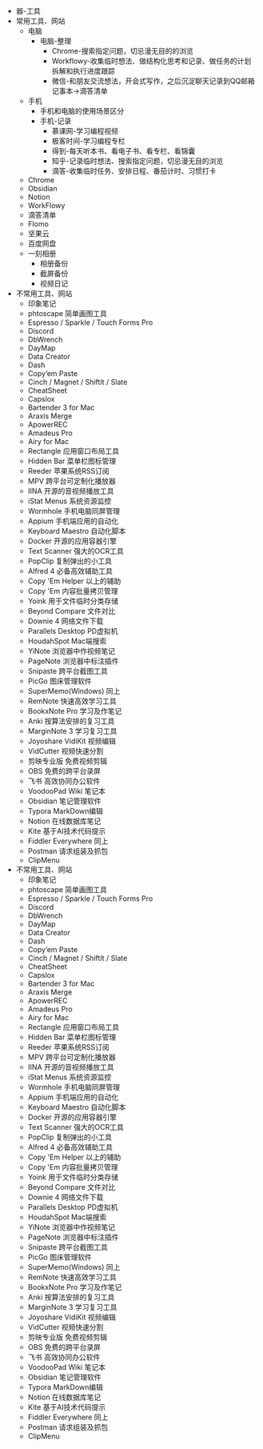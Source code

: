 - 器-工具
- 常用工具、网站
	- 电脑
		- 电脑-整理
			- Chrome-搜索指定问题，切忌漫无目的的浏览
			- Workflowy-收集临时想法、做结构化思考和记录、做任务的计划拆解和执行进度跟踪
			- 微信-和朋友交流想法，开会式写作，之后沉淀聊天记录到QQ邮箱记事本-&gt;滴答清单
	- 手机
		- ⼿机和电脑的使⽤场景区分
		- 手机-记录
			- 慕课网-学习编程视频
			- 极客时间-学习编程专栏
			- 得到-每天听本书、看电子书、看专栏、看锦囊
			- 知乎-记录临时想法、搜索指定问题，切忌漫无目的浏览
			- 滴答-收集临时任务、安排日程、番茄计时、习惯打卡
	- Chrome
	- Obsidian
	- Notion
	- WorkFlowy
	- 滴答清单
	- Flomo
	- 坚果云
	- 百度网盘
	- 一刻相册
		- 相册备份
		- 截屏备份
		- 视频⽇记
- 不常用工具、网站
	- 印象笔记
	- phtoscape 简单画图⼯具
	- Espresso / Sparkle / Touch Forms Pro
	- Discord
	- DbWrench
	- DayMap
	- Data Creator
	- Dash
	- Copy’em Paste
	- Cinch / Magnet / ShiftIt / Slate
	- CheatSheet
	- Capslox
	- Bartender 3 for Mac
	- Araxis Merge
	- ApowerREC
	- Amadeus Pro
	- Airy for Mac
	- Rectangle 应用窗口布局工具
	- Hidden Bar 菜单栏图标管理
	- Reeder 苹果系统RSS订阅
	- MPV 跨平台可定制化播放器
	- IINA 开源的音视频播放工具
	- iStat Menus 系统资源监控
	- Wormhole 手机电脑同屏管理
	- Appium 手机端应用的自动化
	- Keyboard Maestro 自动化脚本
	- Docker 开源的应用容器引擎
	- Text Scanner 强大的OCR工具
	- PopClip 复制弹出的小工具
	- Alfred 4 必备高效辅助工具
	- Copy 'Em Helper 以上的辅助
	- Copy 'Em 内容批量拷贝管理
	- Yoink 用于文件临时分类存储
	- Beyond Compare 文件对比
	- Downie 4 网络文件下载
	- Parallels Desktop PD虚拟机
	- HoudahSpot Mac端搜索
	- YiNote 浏览器中作视频笔记
	- PageNote 浏览器中标注插件
	- Snipaste 跨平台截图工具
	- PicGo 图床管理软件
	- SuperMemo(Windows) 同上
	- RemNote 快速高效学习工具
	- BookxNote Pro 学习及作笔记
	- Anki 按算法安排的复习工具
	- MarginNote 3 学习复习工具
	- Joyoshare VidiKit 视频编辑
	- VidCutter 视频快速分割
	- 剪映专业版 免费视频剪辑
	- OBS 免费的跨平台录屏
	- 飞书 高效协同办公软件
	- VoodooPad Wiki 笔记本
	- Obsidian 笔记管理软件
	- Typora MarkDown编辑
	- Notion 在线数据库笔记
	- Kite 基于AI技术代码提示
	- Fiddler Everywhere 同上
	- Postman 请求组装及抓包
	- ClipMenu
- 不常用工具、网站
	- 印象笔记
	- phtoscape 简单画图⼯具
	- Espresso / Sparkle / Touch Forms Pro
	- Discord
	- DbWrench
	- DayMap
	- Data Creator
	- Dash
	- Copy’em Paste
	- Cinch / Magnet / ShiftIt / Slate
	- CheatSheet
	- Capslox
	- Bartender 3 for Mac
	- Araxis Merge
	- ApowerREC
	- Amadeus Pro
	- Airy for Mac
	- Rectangle 应用窗口布局工具
	- Hidden Bar 菜单栏图标管理
	- Reeder 苹果系统RSS订阅
	- MPV 跨平台可定制化播放器
	- IINA 开源的音视频播放工具
	- iStat Menus 系统资源监控
	- Wormhole 手机电脑同屏管理
	- Appium 手机端应用的自动化
	- Keyboard Maestro 自动化脚本
	- Docker 开源的应用容器引擎
	- Text Scanner 强大的OCR工具
	- PopClip 复制弹出的小工具
	- Alfred 4 必备高效辅助工具
	- Copy 'Em Helper 以上的辅助
	- Copy 'Em 内容批量拷贝管理
	- Yoink 用于文件临时分类存储
	- Beyond Compare 文件对比
	- Downie 4 网络文件下载
	- Parallels Desktop PD虚拟机
	- HoudahSpot Mac端搜索
	- YiNote 浏览器中作视频笔记
	- PageNote 浏览器中标注插件
	- Snipaste 跨平台截图工具
	- PicGo 图床管理软件
	- SuperMemo(Windows) 同上
	- RemNote 快速高效学习工具
	- BookxNote Pro 学习及作笔记
	- Anki 按算法安排的复习工具
	- MarginNote 3 学习复习工具
	- Joyoshare VidiKit 视频编辑
	- VidCutter 视频快速分割
	- 剪映专业版 免费视频剪辑
	- OBS 免费的跨平台录屏
	- 飞书 高效协同办公软件
	- VoodooPad Wiki 笔记本
	- Obsidian 笔记管理软件
	- Typora MarkDown编辑
	- Notion 在线数据库笔记
	- Kite 基于AI技术代码提示
	- Fiddler Everywhere 同上
	- Postman 请求组装及抓包
	- ClipMenu